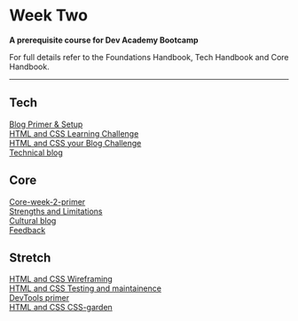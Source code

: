 # Week Two

__A prerequisite course for Dev Academy Bootcamp__

For full details refer to the Foundations Handbook, Tech Handbook and Core Handbook.


------------

## Tech
[Blog Primer & Setup](web-blog-setup-primer.md)  
[HTML and CSS Learning Challenge](web-learn-html-and-css-challenge.md)       
[HTML and CSS your Blog Challenge](web-blog-play-time-challenge.md)  
[Technical blog]()  

## Core
[Core-week-2-primer](core-week-2-primer.md)  
[Strengths and Limitations](core-strengths-limitations.md)  
[Cultural blog]()  
[Feedback](../feedback.md)
  

## Stretch
[HTML and CSS Wireframing]()  
[HTML and CSS Testing and maintainence]()  
[DevTools primer](web-devtools-pimer.md)    
[HTML and CSS CSS-garden]()  


